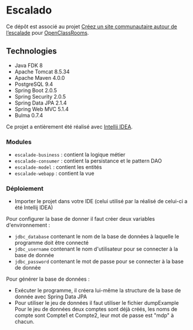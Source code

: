 # Escalado

Ce dépôt est associé au projet [Créez un site communautaire autour de l’escalade](https://openclassrooms.com/fr/projects/128/assignment) pour [OpenClassRooms](https://openclassrooms.com).

## Technologies

- Java FDK 8
- Apache Tomcat 8.5.34
- Apache Maven 4.0.0
- PostgreSQL 9.4
- Spring Boot 2.0.5
- Spring Security 2.0.5
- Spring Data JPA 2.1.4
- Spring Web MVC 5.1.4
- Bulma 0.7.4


Ce projet a entièrement été réalisé avec [Intellij IDEA](https://www.jetbrains.com/idea/).

### Modules

- `escalade-business` : contient la logique métier
- `escalade-consumer` : contient la persistance et le pattern DAO
- `escalade-model` : contient les entités
- `escalade-webapp` : contient la vue

### Déploiement

- Importer le projet dans votre IDE (celui utilisé par la réalisé de celui-ci a été Intellij IDEA)

Pour configurer la base de donner il faut créer deux variables d'environnement :
- `jdbc_database` contenant le nom de la base de données à laquelle le programme doit être connecté
- `jdbc_username` contenant le nom d'utilisateur pour se connecter à la base de donnée
- `jdbc_password` contenant le mot de passe pour se connecter à la base de donnée

Pour générer la base de données :
- Exécuter le programme, il créera lui-même la structure de la base de donnée avec Spring Data JPA
- Pour utiliser le jeu de données il faut utiliser le fichier dumpExample
Pour le jeu de données deux comptes sont déjà créés, les noms de compte sont Compte1 et Compte2, leur mot de passe est "mdp" à chacun.